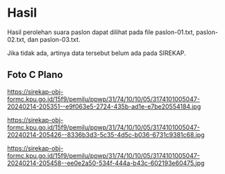 # Hasil

Hasil perolehan suara paslon dapat dilihat pada file paslon-01.txt, paslon-02.txt, dan paslon-03.txt.

Jika tidak ada, artinya data tersebut belum ada pada SIREKAP.

## Foto C Plano

https://sirekap-obj-formc.kpu.go.id/15f9/pemilu/ppwp/31/74/10/10/05/3174101005047-20240214-205351--e9f063e5-2724-435b-ad1e-e7be20554184.jpg

https://sirekap-obj-formc.kpu.go.id/15f9/pemilu/ppwp/31/74/10/10/05/3174101005047-20240214-205426--8336b3d3-5c35-4d5c-b036-6731c9381c68.jpg

https://sirekap-obj-formc.kpu.go.id/15f9/pemilu/ppwp/31/74/10/10/05/3174101005047-20240214-205458--ee0e2a50-534f-444a-b43c-602193e60475.jpg
